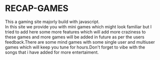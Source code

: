# RECAP-GAMES
This a gaming site majorly build with javascript.  
In this site we provide you with mini games which might look familiar but I tried to add here some more features which will add more craziness to these games and more games will be added in future as per the users feedback.There are some mind games with some single user and multiuser games which will keep you tune for hours.Don't forget to vibe with the songs that i have added for more entertaiment.
